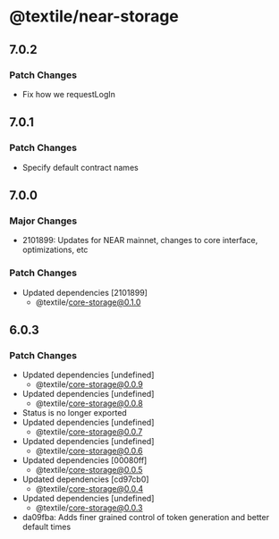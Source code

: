 # @textile/near-storage

## 7.0.2

### Patch Changes

- Fix how we requestLogIn

## 7.0.1

### Patch Changes

- Specify default contract names

## 7.0.0

### Major Changes

- 2101899: Updates for NEAR mainnet, changes to core interface, optimizations, etc

### Patch Changes

- Updated dependencies [2101899]
  - @textile/core-storage@0.1.0

## 6.0.3

### Patch Changes

- Updated dependencies [undefined]
  - @textile/core-storage@0.0.9
- Updated dependencies [undefined]
  - @textile/core-storage@0.0.8
- Status is no longer exported
- Updated dependencies [undefined]
  - @textile/core-storage@0.0.7
- Updated dependencies [undefined]
  - @textile/core-storage@0.0.6
- Updated dependencies [00080ff]
  - @textile/core-storage@0.0.5
- Updated dependencies [cd97cb0]
  - @textile/core-storage@0.0.4
- Updated dependencies [undefined]
  - @textile/core-storage@0.0.3
- da09fba: Adds finer grained control of token generation and better default times
